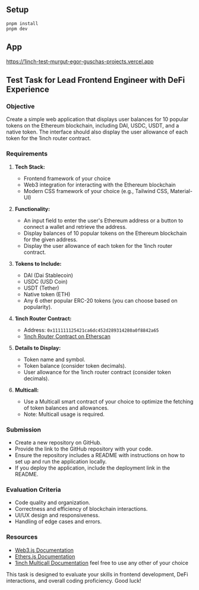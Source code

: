 ## Setup

```
pnpm install
pnpm dev
```

## App

https://1inch-test-murgut-egor-guschas-projects.vercel.app

## Test Task for Lead Frontend Engineer with DeFi Experience

### Objective

Create a simple web application that displays user balances for 10 popular tokens on the Ethereum blockchain, including DAI, USDC, USDT, and a native token. The interface should also display the user allowance of each token for the 1inch router contract.

### Requirements

1. **Tech Stack:**

   - Frontend framework of your choice
   - Web3 integration for interacting with the Ethereum blockchain
   - Modern CSS framework of your choice (e.g., Tailwind CSS, Material-UI)

2. **Functionality:**

   - An input field to enter the user's Ethereum address or a button to connect a wallet and retrieve the address.
   - Display balances of 10 popular tokens on the Ethereum blockchain for the given address.
   - Display the user allowance of each token for the 1inch router contract.

3. **Tokens to Include:**

   - DAI (Dai Stablecoin)
   - USDC (USD Coin)
   - USDT (Tether)
   - Native token (ETH)
   - Any 6 other popular ERC-20 tokens (you can choose based on popularity).

4. **1inch Router Contract:**

   - Address: `0x111111125421ca6dc452d289314280a0f8842a65`
   - [1inch Router Contract on Etherscan](https://etherscan.io/address/0x111111125421ca6dc452d289314280a0f8842a65#code)

5. **Details to Display:**

   - Token name and symbol.
   - Token balance (consider token decimals).
   - User allowance for the 1inch router contract (consider token decimals).

6. **Multicall:**
   - Use a Multicall smart contract of your choice to optimize the fetching of token balances and allowances.
   - Note: Multicall usage is required.

### Submission

- Create a new repository on GitHub.
- Provide the link to the GitHub repository with your code.
- Ensure the repository includes a README with instructions on how to set up and run the application locally.
- If you deploy the application, include the deployment link in the README.

### Evaluation Criteria

- Code quality and organization.
- Correctness and efficiency of blockchain interactions.
- UI/UX design and responsiveness.
- Handling of edge cases and errors.

### Resources

- [Web3.js Documentation](https://web3js.readthedocs.io/)
- [Ethers.js Documentation](https://docs.ethers.io/v5/)
- [1inch Multicall Documentation](https://github.com/1inch/multicall) feel free to use any other of your choice

This task is designed to evaluate your skills in frontend development, DeFi interactions, and overall coding proficiency. Good luck!
